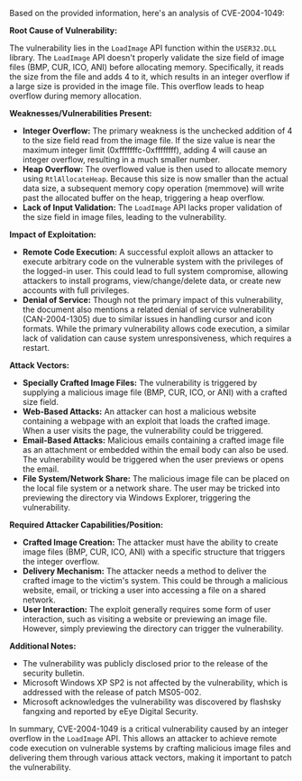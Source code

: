 Based on the provided information, here's an analysis of CVE-2004-1049:

**Root Cause of Vulnerability:**

The vulnerability lies in the `LoadImage` API function within the `USER32.DLL` library.  The `LoadImage` API doesn't properly validate the size field of image files (BMP, CUR, ICO, ANI) before allocating memory. Specifically, it reads the size from the file and adds 4 to it, which results in an integer overflow if a large size is provided in the image file. This overflow leads to heap overflow during memory allocation.

**Weaknesses/Vulnerabilities Present:**

*   **Integer Overflow:** The primary weakness is the unchecked addition of 4 to the size field read from the image file. If the size value is near the maximum integer limit (0xfffffffc-0xffffffff), adding 4 will cause an integer overflow, resulting in a much smaller number.
*   **Heap Overflow:** The overflowed value is then used to allocate memory using `RtlAllocateHeap`. Because this size is now smaller than the actual data size, a subsequent memory copy operation (memmove) will write past the allocated buffer on the heap, triggering a heap overflow.
*   **Lack of Input Validation:** The `LoadImage` API lacks proper validation of the size field in image files, leading to the vulnerability.

**Impact of Exploitation:**

*   **Remote Code Execution:**  A successful exploit allows an attacker to execute arbitrary code on the vulnerable system with the privileges of the logged-in user. This could lead to full system compromise, allowing attackers to install programs, view/change/delete data, or create new accounts with full privileges.
*   **Denial of Service:** Though not the primary impact of this vulnerability, the document also mentions a related denial of service vulnerability (CAN-2004-1305) due to similar issues in handling cursor and icon formats.  While the primary vulnerability allows code execution, a similar lack of validation can cause system unresponsiveness, which requires a restart.

**Attack Vectors:**

*   **Specially Crafted Image Files:** The vulnerability is triggered by supplying a malicious image file (BMP, CUR, ICO, or ANI) with a crafted size field.
*   **Web-Based Attacks:** An attacker can host a malicious website containing a webpage with an exploit that loads the crafted image. When a user visits the page, the vulnerability could be triggered.
*   **Email-Based Attacks:** Malicious emails containing a crafted image file as an attachment or embedded within the email body can also be used.  The vulnerability would be triggered when the user previews or opens the email.
*   **File System/Network Share:** The malicious image file can be placed on the local file system or a network share. The user may be tricked into previewing the directory via Windows Explorer, triggering the vulnerability.

**Required Attacker Capabilities/Position:**

*   **Crafted Image Creation:** The attacker must have the ability to create image files (BMP, CUR, ICO, ANI) with a specific structure that triggers the integer overflow.
*   **Delivery Mechanism:** The attacker needs a method to deliver the crafted image to the victim's system. This could be through a malicious website, email, or tricking a user into accessing a file on a shared network.
*   **User Interaction:** The exploit generally requires some form of user interaction, such as visiting a website or previewing an image file. However, simply previewing the directory can trigger the vulnerability.

**Additional Notes:**

*   The vulnerability was publicly disclosed prior to the release of the security bulletin.
*   Microsoft Windows XP SP2 is not affected by the vulnerability, which is addressed with the release of patch MS05-002.
*   Microsoft acknowledges the vulnerability was discovered by flashsky fangxing and reported by eEye Digital Security.

In summary, CVE-2004-1049 is a critical vulnerability caused by an integer overflow in the `LoadImage` API. This allows an attacker to achieve remote code execution on vulnerable systems by crafting malicious image files and delivering them through various attack vectors, making it important to patch the vulnerability.